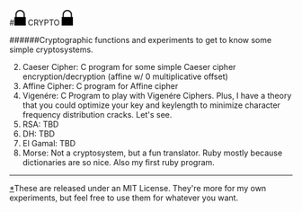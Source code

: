 #![Alt text](icon.png "Lock") CRYPTO ![Alt text](icon.png "Lock")

######Cryptographic functions and experiments to get to know some simple cryptosystems.

2. Caeser Cipher: C program for some simple Caeser cipher encryption/decryption (affine w/ 0 multiplicative offset)
3. Affine Cipher: C program for Affine cipher
3. Vigenére: C Program to play with Vigenére Ciphers. Plus, I have a theory that you could optimize your key and keylength to minimize character frequency distribution cracks. Let's see.
4. RSA: TBD
5. DH: TBD
6. El Gamal: TBD
7. Morse: Not a cryptosystem, but a fun translator. Ruby mostly because dictionaries are so nice. Also my first ruby program.

---

[*]These are released under an MIT License. They're more for my own experiments, but feel free to use them for whatever you want.

[*]: LICENSE
